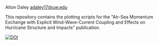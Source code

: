 Alton Daley adaley17@uw.edu

This repository contains the plotting scripts for the "Air-Sea Momentum Exchange with Explicit Wind-Wave-Current Coupling and Effects on Hurricane Structure and Impacts" publication.

[![DOI](https://zenodo.org/badge/820618752.svg)](https://zenodo.org/doi/10.5281/zenodo.13840298)


